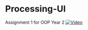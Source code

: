# Processing-UI
Assignment 1 for OOP Year 2
[![Video](http://img.youtube.com/vi/d7yHUb2O6WQ/0.jpg)](https://www.youtube.com/watch?v=d7yHUb2O6WQ&t=6s)
